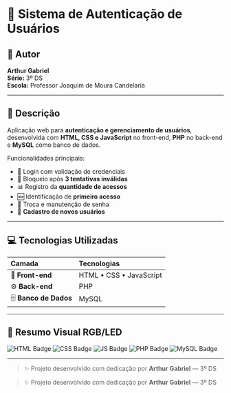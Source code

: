 # 🧠 Sistema de Autenticação de Usuários

## 👤 Autor
**Arthur Gabriel**  
**Série:** 3º DS  
**Escola:** Professor Joaquim de Moura Candelaria  

---

## 📝 Descrição
Aplicação web para **autenticação e gerenciamento de usuários**, desenvolvida com **HTML, CSS e JavaScript** no front-end, **PHP** no back-end e **MySQL** como banco de dados.  

Funcionalidades principais:  
- 🔐 Login com validação de credenciais  
- 🚫 Bloqueio após **3 tentativas inválidas**  
- 📊 Registro da **quantidade de acessos**  
- 🆕 Identificação de **primeiro acesso**  
- 🔄 Troca e manutenção de senha  
- 👤 **Cadastro de novos usuários**

---

## 💻 Tecnologias Utilizadas

| Camada | Tecnologias |
|:-------|:------------|
| 🎨 **Front-end** | HTML • CSS • JavaScript |
| ⚙️ **Back-end** | PHP |
| 🗄️ **Banco de Dados** | MySQL |

---

## 🧾 Resumo Visual RGB/LED

![HTML Badge](https://img.shields.io/badge/HTML5-FF3C38?style=flat-square&logo=html5&logoColor=white)
![CSS Badge](https://img.shields.io/badge/CSS3-1572B6?style=flat-square&logo=css3&logoColor=white)
![JS Badge](https://img.shields.io/badge/JavaScript-F7DF1E?style=flat-square&logo=javascript&logoColor=black)
![PHP Badge](https://img.shields.io/badge/PHP-6E2DAD?style=flat-square&logo=php&logoColor=white)
![MySQL Badge](https://img.shields.io/badge/MySQL-00F0FF?style=flat-square&logo=mysql&logoColor=white)

---

> ✨ Projeto desenvolvido com dedicação por **Arthur Gabriel** — 3º DS

> ✨ Projeto desenvolvido com dedicação por **Arthur Gabriel** — 3º DS
